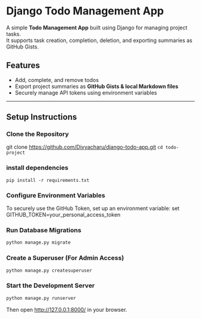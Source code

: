 # Django Todo Management App

A simple **Todo Management App** built using Django for managing project tasks.  
It supports task creation, completion, deletion, and exporting summaries as GitHub Gists.  

## Features
- Add, complete, and remove todos  
- Export project summaries as **GitHub Gists & local Markdown files**  
- Securely manage API tokens using environment variables  

---


##  Setup Instructions


###  Clone the Repository

git clone https://github.com/Divyacharu/django-todo-app.git
`cd todo-project`

### install dependencies
`pip install -r requirements.txt`

### Configure Environment Variables
To securely use the GitHub Token, set up an environment variable:
set GITHUB_TOKEN=your_personal_access_token

### Run Database Migrations
```sh
python manage.py migrate
```
### Create a Superuser (For Admin Access)
```sh
python manage.py createsuperuser
```
### Start the Development Server
```sh
python manage.py runserver
```

Then open http://127.0.0.1:8000/ in your browser.